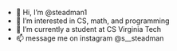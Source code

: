 - 👋 Hi, I’m @steadman1
- 👀 I’m interested in CS, math, and programming
- 🌱 I’m currently a student at CS Virginia Tech 
- 📫 message me on instagram @s__steadman 

<!---
steadman1/steadman1 is a ✨ special ✨ repository because its `README.md` (this file) appears on your GitHub profile.
You can click the Preview link to take a look at your changes.
--->
